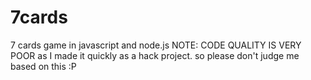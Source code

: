 # 7cards
7 cards game in javascript and node.js
NOTE: CODE QUALITY IS VERY POOR as I made it quickly as a hack project. so please don't judge me based on this :P
